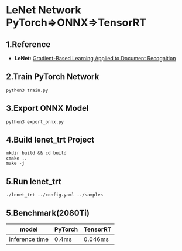 # LeNet Network PyTorch=>ONNX=>TensorRT

## 1.Reference
- **LeNet:** [Gradient-Based Learning Applied to Document Recognition](http://yann.lecun.com/exdb/publis/pdf/lecun-01a.pdf)

## 2.Train PyTorch Network
```
python3 train.py
```

## 3.Export ONNX Model
```
python3 export_onnx.py
```

## 4.Build lenet_trt Project
```
mkdir build && cd build
cmake ..
make -j
```

## 5.Run lenet_trt
```
./lenet_trt ../config.yaml ../samples
```

## 5.Benchmark(2080Ti)
model|PyTorch|TensorRT|
---|---|---
inference time|0.4ms|0.046ms
